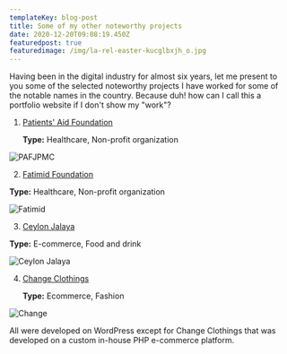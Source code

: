 ```yaml
---
templateKey: blog-post
title: Some of my other noteworthy projects
date: 2020-12-20T09:08:19.450Z
featuredpost: true
featuredimage: /img/la-rel-easter-kucglbxjh_o.jpg
---
```

Having been in the digital industry for almost six years, let me present to you some of the selected noteworthy projects I have worked for some of the notable names in the country. Because duh! how can I call this a portfolio website if I don't show my "work"?

1. [Patients' Aid Foundation](https://pafjpmc.org/)

   **Type:** Healthcare, Non-profit organization

![PAFJPMC](/img/paf.png "Patients' Aid Foundation")

2. [Fatimid Foundation](https://fatimid.org)

**Type:** Healthcare, Non-profit organization

![Fatimid](/img/fatimid.png "Fatimid Foundation")

3. [Ceylon Jalaya](https://ceylonjalaya.com/)

**Type:** E-commerce, Food and drink

![Ceylon Jalaya](/img/ceylon-jalaya.png "Ceylon Jalaya")

4. [Change Clothings](https://changeclothings.com.pk/)

   **Type:** Ecommerce, Fashion

![Change](/img/change.png "Change Clothings")

All were developed on WordPress except for Change Clothings that was developed on a custom in-house PHP e-commerce platform.